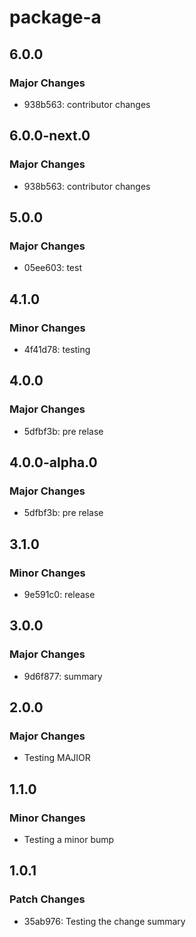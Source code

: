 # package-a

## 6.0.0

### Major Changes

- 938b563: contributor changes

## 6.0.0-next.0

### Major Changes

- 938b563: contributor changes

## 5.0.0

### Major Changes

- 05ee603: test

## 4.1.0

### Minor Changes

- 4f41d78: testing

## 4.0.0

### Major Changes

- 5dfbf3b: pre relase

## 4.0.0-alpha.0

### Major Changes

- 5dfbf3b: pre relase

## 3.1.0

### Minor Changes

- 9e591c0: release

## 3.0.0

### Major Changes

- 9d6f877: summary

## 2.0.0

### Major Changes

- Testing MAJIOR

## 1.1.0

### Minor Changes

- Testing a minor bump

## 1.0.1

### Patch Changes

- 35ab976: Testing the change summary
